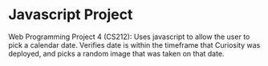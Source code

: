 # Javascript Project
Web Programming Project 4 (CS212):
Uses javascript to allow the user to pick a calendar date. Verifies date is within the timeframe that Curiosity was deployed, and picks a random image that was taken on that date.
